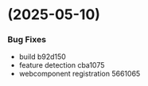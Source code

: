 #  (2025-05-10)


### Bug Fixes

* build b92d150
* feature detection cba1075
* webcomponent registration 5661065



